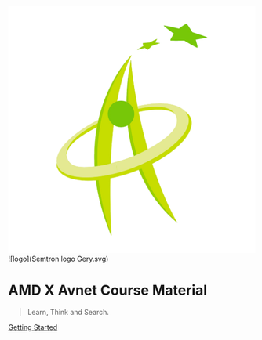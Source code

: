 ![logo](HKAGE_logo.png)
![logo](Semtron logo Gery.svg)

<!-- # **Competiton Material** -->

# **AMD X Avnet Course Material**

> Learn, Think and Search.

[Getting Started](introduction/)



